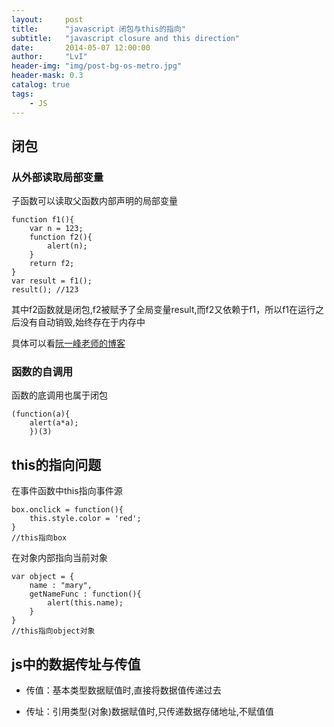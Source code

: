 ```yaml
---
layout:     post
title:      "javascript 闭包与this的指向"
subtitle:   "javascript closure and this direction"
date:       2014-05-07 12:00:00
author:     "LvI"
header-img: "img/post-bg-os-metro.jpg"
header-mask: 0.3
catalog: true
tags:
    - JS
---
```


## 闭包

### 从外部读取局部变量

子函数可以读取父函数内部声明的局部变量

```
function f1(){
	var n = 123;
	function f2(){
		alert(n);
	}
	return f2;
}
var result = f1();
result(); //123
```

其中f2函数就是闭包,f2被赋予了全局变量result,而f2又依赖于f1，所以f1在运行之后没有自动销毁,始终存在于内存中

具体可以看[阮一峰老师的博客](http://www.ruanyifeng.com/blog/2009/08/learning_javascript_closures.html)

### 函数的自调用

函数的底调用也属于闭包

```
(function(a){
	alert(a*a);
	})(3)
```

## this的指向问题

在事件函数中this指向事件源

```
box.onclick = function(){
	this.style.color = 'red';
}
//this指向box
```

在对象内部指向当前对象

```
var object = {
	name : "mary",
	getNameFunc : function(){
		alert(this.name);
	}
}
//this指向object对象
```

## js中的数据传址与传值

- 传值：基本类型数据赋值时,直接将数据值传递过去

- 传址：引用类型(对象)数据赋值时,只传递数据存储地址,不赋值值
 